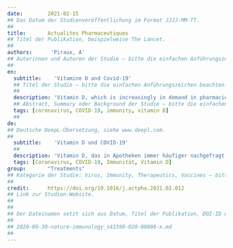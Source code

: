 ```yaml
---
date:        2021-02-15
## Das Datum der Studienveröffentlichung im Format JJJJ-MM-TT.
##
title:       Actualites Pharmaceutiques
## Titel der Publikation, beispielweise The Lancet.
##
authors:      'Piraux, A'
## Autorinnen und Autoren der Studie – bitte die einfachen Anführungszeichen beachten!
##
en:
  subtitle:    'Vitamine D and Covid-19'
  ## Titel der Studie – bitte die einfachen Anführungszeichen beachten!
  ##
  description: 'Vitamin D, which is increasingly in demand in pharmacies and increasingly prescribed, could be an asset in the treatment of Covid-19 by reducing mortality or the severity of the condition. Its potential immunomodulatory effect is currently being studied by numerous international teams of researchers.'
  ## Abstract, Summary oder Background der Studie – bitte die einfachen Anführungszeichen beachten!
  tags: [coronavirus, COVID-19, immunity, vitamin D]
  ##
de: 
## Deutsche DeepL-Übersetzung, siehe www.deepl.com.
##
  subtitle:    'Vitamin D und COVID-19'
  ##
  description: 'Vitamin D, das in Apotheken immer häufiger nachgefragt und immer häufiger verschrieben wird, könnte bei der Behandlung von Covid-19 helfen, indem es die Sterblichkeit oder den Schweregrad der Erkrankung senkt. Seine potenzielle immunmodulierende Wirkung wird derzeit von zahlreichen internationalen Forscherteams untersucht.'
  tags: [Coronavirus, COVID-19, Immunität, Vitamin D]
group:       "Treatments"
## Kategorie der Studie: Virus, Immunity, Therapeutics, Vaccines – bitte die Anführungszeichen beachten!
##
credit:      https://doi.org/10.1016/j.actpha.2021.02.012
## Link zur Studien-Website.
##
##
## Der Dateinamen setzt sich aus Datum, Titel der Publikation, DOI-ID der Studie (nach dem letzten Slash) und der Dateiendung zusammen. Bitte den Unterstrich vor der DOI-ID beachten!
##
## 2020-09-30-nature-immunology_s41590-020-00808-x.md
##
---
```

<object data="{{ page.link }}" style='height:calc(100vh - 400px); width: 100%' type='application/pdf'></object>